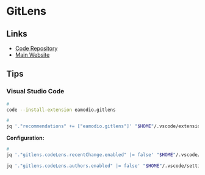 # GitLens

## Links

- [Code Repository](https://github.com/gitkraken/vscode-gitlens)
- [Main Website](https://gitlens.amod.io/)

## Tips

### Visual Studio Code

```sh
#
code --install-extension eamodio.gitlens

#
jq '."recommendations" += ["eamodio.gitlens"]' "$HOME"/.vscode/extensions.json | sponge "$HOME"/.vscode/extensions.json
```

**Configuration:**

```sh
#
jq '."gitlens.codeLens.recentChange.enabled" |= false' "$HOME"/.vscode/settings.json | sponge "$HOME"/.vscode/settings.json

jq '."gitlens.codeLens.authors.enabled" |= false' "$HOME"/.vscode/settings.json | sponge "$HOME"/.vscode/settings.json
```
